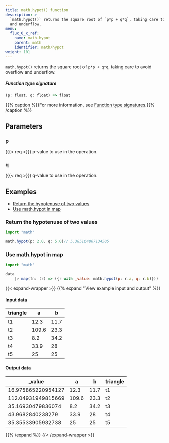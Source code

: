 ```yaml
---
title: math.hypot() function
description: >
  `math.hypot()` returns the square root of `p*p + q*q`, taking care to avoid overflow
  and underflow.
menu:
  flux_0_x_ref:
    name: math.hypot
    parent: math
    identifier: math/hypot
weight: 101
---
```


<!------------------------------------------------------------------------------

IMPORTANT: This page was generated from comments in the Flux source code. Any
edits made directly to this page will be overwritten the next time the
documentation is generated. 

To make updates to this documentation, update the function comments above the
function definition in the Flux source code:

https://github.com/influxdata/flux/blob/master/stdlib/math/math.flux#L1039-L1039

Contributing to Flux: https://github.com/influxdata/flux#contributing
Fluxdoc syntax: https://github.com/influxdata/flux/blob/master/docs/fluxdoc.md

------------------------------------------------------------------------------->

`math.hypot()` returns the square root of `p*p + q*q`, taking care to avoid overflow
and underflow.



##### Function type signature

```js
(p: float, q: float) => float
```

{{% caption %}}For more information, see [Function type signatures](/flux/v0.x/function-type-signatures/).{{% /caption %}}

## Parameters

### p
({{< req >}})
p-value to use in the operation.



### q
({{< req >}})
q-value to use in the operation.




## Examples

- [Return the hypotenuse of two values](#return-the-hypotenuse-of-two-values)
- [Use math.hypot in map](#use-mathhypot-in-map)

### Return the hypotenuse of two values

```js
import "math"

math.hypot(p: 2.0, q: 5.0)// 5.385164807134505


```


### Use math.hypot in map

```js
import "math"

data
    |> map(fn: (r) => ({r with _value: math.hypot(p: r.a, q: r.b)}))

```

{{< expand-wrapper >}}
{{% expand "View example input and output" %}}

#### Input data

| triangle  | a     | b    |
| --------- | ----- | ---- |
| t1        | 12.3  | 11.7 |
| t2        | 109.6 | 23.3 |
| t3        | 8.2   | 34.2 |
| t4        | 33.9  | 28   |
| t5        | 25    | 25   |


#### Output data

| _value             | a     | b    | triangle  |
| ------------------ | ----- | ---- | --------- |
| 16.975865220954127 | 12.3  | 11.7 | t1        |
| 112.04931949815669 | 109.6 | 23.3 | t2        |
| 35.16930479836074  | 8.2   | 34.2 | t3        |
| 43.9682840238279   | 33.9  | 28   | t4        |
| 35.35533905932738  | 25    | 25   | t5        |

{{% /expand %}}
{{< /expand-wrapper >}}
